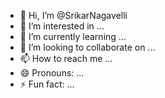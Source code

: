 - 👋 Hi, I’m @SrikarNagavelli
- 👀 I’m interested in ...
- 🌱 I’m currently learning ...
- 💞️ I’m looking to collaborate on ...
- 📫 How to reach me ...
- 😄 Pronouns: ...
- ⚡ Fun fact: ...

<!---
SrikarNagavelli/SrikarNagavelli is a ✨ special ✨ repository because its `README.md` (this file) appears on your GitHub profile.
You can click the Preview link to take a look at your changes.
--->

